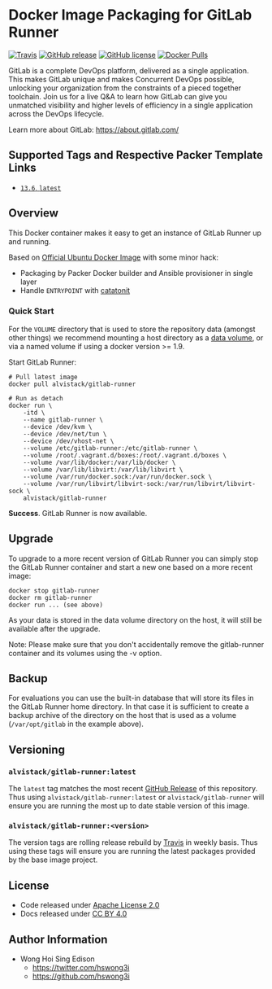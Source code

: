 # Docker Image Packaging for GitLab Runner

[![Travis](https://img.shields.io/travis/com/alvistack/docker-gitlab-runner.svg)](https://travis-ci.com/alvistack/docker-gitlab-runner)
[![GitHub release](https://img.shields.io/github/release/alvistack/docker-gitlab-runner.svg)](https://github.com/alvistack/docker-gitlab-runner/releases)
[![GitHub license](https://img.shields.io/github/license/alvistack/docker-gitlab-runner.svg)](https://github.com/alvistack/docker-gitlab-runner/blob/master/LICENSE)
[![Docker Pulls](https://img.shields.io/docker/pulls/alvistack/gitlab-runner.svg)](https://hub.docker.com/r/alvistack/gitlab-runner/)

GitLab is a complete DevOps platform, delivered as a single application. This makes GitLab unique and makes Concurrent DevOps possible, unlocking your organization from the constraints of a pieced together toolchain. Join us for a live Q\&A to learn how GitLab can give you unmatched visibility and higher levels of efficiency in a single application across the DevOps lifecycle.

Learn more about GitLab: <https://about.gitlab.com/>

## Supported Tags and Respective Packer Template Links

  - [`13.6`, `latest`](https://github.com/alvistack/docker-gitlab-runner/blob/master/packer/13.6/packer.json)

## Overview

This Docker container makes it easy to get an instance of GitLab Runner up and running.

Based on [Official Ubuntu Docker Image](https://hub.docker.com/_/ubuntu/) with some minor hack:

  - Packaging by Packer Docker builder and Ansible provisioner in single layer
  - Handle `ENTRYPOINT` with [catatonit](https://github.com/openSUSE/catatonit)

### Quick Start

For the `VOLUME` directory that is used to store the repository data (amongst other things) we recommend mounting a host directory as a [data volume](https://docs.docker.com/engine/tutorials/dockervolumes/#/data-volumes), or via a named volume if using a docker version \>= 1.9.

Start GitLab Runner:

    # Pull latest image
    docker pull alvistack/gitlab-runner
    
    # Run as detach
    docker run \
        -itd \
        --name gitlab-runner \
        --device /dev/kvm \
        --device /dev/net/tun \
        --device /dev/vhost-net \
        --volume /etc/gitlab-runner:/etc/gitlab-runner \
        --volume /root/.vagrant.d/boxes:/root/.vagrant.d/boxes \
        --volume /var/lib/docker:/var/lib/docker \
        --volume /var/lib/libvirt:/var/lib/libvirt \
        --volume /var/run/docker.sock:/var/run/docker.sock \
        --volume /var/run/libvirt/libvirt-sock:/var/run/libvirt/libvirt-sock \
        alvistack/gitlab-runner

**Success**. GitLab Runner is now available.

## Upgrade

To upgrade to a more recent version of GitLab Runner you can simply stop the GitLab Runner
container and start a new one based on a more recent image:

    docker stop gitlab-runner
    docker rm gitlab-runner
    docker run ... (see above)

As your data is stored in the data volume directory on the host, it will still
be available after the upgrade.

Note: Please make sure that you don't accidentally remove the gitlab-runner container and its volumes using the -v option.

## Backup

For evaluations you can use the built-in database that will store its files in the GitLab Runner home directory. In that case it is sufficient to create a backup archive of the directory on the host that is used as a volume (`/var/opt/gitlab` in the example above).

## Versioning

### `alvistack/gitlab-runner:latest`

The `latest` tag matches the most recent [GitHub Release](https://github.com/alvistack/docker-gitlab-runner/releases) of this repository. Thus using `alvistack/gitlab-runner:latest` or `alvistack/gitlab-runner` will ensure you are running the most up to date stable version of this image.

### `alvistack/gitlab-runner:<version>`

The version tags are rolling release rebuild by [Travis](https://travis-ci.com/alvistack/docker-gitlab-runner) in weekly basis. Thus using these tags will ensure you are running the latest packages provided by the base image project.

## License

  - Code released under [Apache License 2.0](LICENSE)
  - Docs released under [CC BY 4.0](http://creativecommons.org/licenses/by/4.0/)

## Author Information

  - Wong Hoi Sing Edison
      - <https://twitter.com/hswong3i>
      - <https://github.com/hswong3i>
